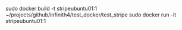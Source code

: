 sudo docker build -t stripeubuntu01:1 ~/projects/github/infinith4/test_docker/test_stripe
sudo docker run -it stripeubuntu01:1